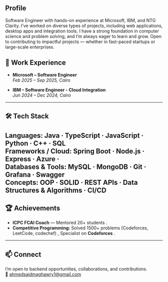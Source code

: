 ##  Profile
Software Engineer with hands-on experience at Microsoft, IBM, and NTG Clarity.
I’ve worked on diverse types of projects, including web applications, desktop apps and integration tools.
I have a strong foundation in computer science and problem solving, and I’m always eager to learn and grow.
Open to contributing to impactful projects — whether in fast-paced startups or large-scale enterprises.

## 💼 Work Experience

- **Microsoft – Software Engineer**  
  *Feb 2025 – Sep 2025, Cairo*  

- **IBM – Software Engineer - Cloud Integration**  
  *Jun 2024 – Dec 2024, Cairo*  

---

## 🛠️ Tech Stack
**Languages:** Java · TypeScript · JavaScript · Python · C++ · SQL  
**Frameworks / Cloud:** Spring Boot · Node.js · Express · Azure ·  
**Databases & Tools:** MySQL · MongoDB · Git · Grafana · Swagger  
**Concepts:** OOP · SOLID · REST APIs · Data Structures & Algorithms · CI/CD
---

## 🏆 Achievements
- **ICPC FCAI Coach** — Mentored 20+ students .  
- **Competitive Programming:** Solved 1500+ problems (Codeforces, LeetCode, codechef) , Specialist on **Codeforces** .

---

## 📫 Connect
I’m open to backend opportunities, collaborations, and contributions.  
📧 ahmedsaidmaghawry1@gmail.com
